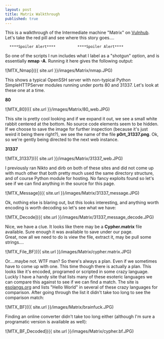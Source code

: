 ```yaml
---
layout: post
title: Matrix Walkthrough
published: true
---
```


This is a walkthrough of the Intermediate machine "Matrix" on [Vulnhub](https://www.vulnhub.com/entry/matrix-1,259/). Let's take the red pill and see where this story goes....


 
      ****Spoiler Alert****          ****Spoiler Alert****



So one of the scripts I run includes what I label as a "shotgun" option, and is essentially __nmap -A__. Running it here gives the following output:  

![MTX_Nmap]({{ site.url }}/images/Matrix/nmap.JPG) 

This shows a typical OpenSSH server with non-typical Python SimpleHTTPServer modules running under ports 80 and 31337. Let's look at these one at a time.

****80**** 

![MTX_80]({{ site.url }}/images/Matrix/80_web.JPG) 

This site is pretty cool looking and if we expand it out, we see a small white rabbit centered at the bottom. No source code elements seem to be hidden. If we choose to save the image for further inspection (because it's just weird it being there right?), we see the name of the file __p0rt_31337.png__. Ok, so we're gently being directed to the next web instance. 

****31337****

![MTX_31337]({{ site.url }}/images/Matrix/31337_web.JPG) 

I previously ran Nikto and dirb on both of these sites and did not come up with much other that both pretty much used the same directory structure, and of course Python module for hosting. No fancy exploits found so let's see if we can find anything in the source for this page.


![MTX_Message]({{ site.url }}/images/Matrix/31337_message.JPG) 

Ok, nothing else is blaring out, but this looks interesting, and anything worth encoding is worth decoding so let's see what we have:

![MTX_Decode]({{ site.url }}/images/Matrix/31337_message_decode.JPG) 

Nice, we have a clue. It looks like there may be a __Cypher.matrix__ file available. Sure enough it was available to save under our page.  
Great, now all we need to do is view the file, extract it, may be pull some strings....  

![MTX_File_BF]({{ site.url }}/images/Matrix/cypher.matrix.JPG)  

Or....maybe not. WTF man? So there's always a plan. Even if we sometimes have to come up with one. This time though there is actually a plan. This looks like it's encoded, programed or scripted in some crazy language. Luckly I have a handy site that lists many of these esoteric languages we can compare this against to see if we can find a match. The site is [esolangs.org](https://esolangs.org/wiki/Hello_world_program_in_esoteric_languages) and lists "Hello World" in several of these crazy languages for comparison. After going through the list it didn't take too long to see the comparison match:  

![MTX_BF]({{ site.url }}/images/Matrix/brainfuck.JPG)   

Finding an online converter didn't take too long either (although I'm sure a programatic version is available as well):  

![MTX_BF_Decoded]({{ site.url }}/images/Matrix/cypher.bf.JPG) 





